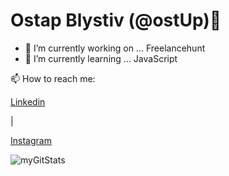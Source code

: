 ### <h1>Ostap Blystiv (@ostUp)👋</h1>

- 🔭 I’m currently working on ... Freelancehunt
- 🌱 I’m currently learning ... JavaScript

📫 How to reach me: <p><a href="https://www.linkedin.com/in/ostap4iiik/">Linkedin</a></p> | <p><a href="https://www.instagram.com/bov10/">Instagram</a><p>

<p> <img src="https://github-readme-stats.vercel.app/api?username=ostUp&show_icons=true" alt="myGitStats" />
